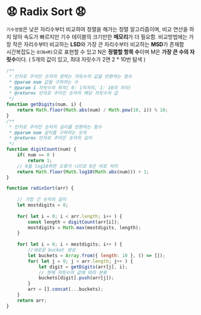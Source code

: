 # :anguished: Radix Sort :anguished:
`기수정렬`은 낮은 자리수부터 비교하여 정렬을 해가는 정렬 알고리즘이며, 비교 연산을 하지 않아 속도가 빠르지만 기수 테이블의 크기만한 **메모리**가 더 필요함. 
비교방법에는 가장 작은 자리수부터 비교하는 **LSD**와 가장 큰 자리수부터 비교하는 **MSD**가 존재함  
시간복잡도는 `O(N+M)`으로 표현할 수 있고 N은 **정렬할 항목 수**이며 M은 **가장 큰 수의 자릿수**이다. ( 5개의 값이 있고, 최대 자릿수가 2면 2 * 10번 탐색 ) 

```javascript
/**
 * 인자로 주어진 숫자의 원하는 자릿수의 값을 반환하는 함수
 * @param num 값을 구하려는 수
 * @param i 자릿수의 위치( 0: 1의자리, 1: 10의 자리)
 * @returns 인자로 주어진 숫자의 해당 자릿수의 값
 */
function getDigits(num, i) {
	return Math.floor(Math.abs(num) / Math.pow(10, i)) % 10;
}
/**
 * 인자로 주어진 숫자의 길이를 반환하는 함수
 * @param num 길이를 구하려는 숫자
 * @returns 인자로 주어진 숫자의 길이
 */
function digitCount(num) {
	if( num == 0 )
		return 1;
	// 0을 log10하면 오류가 나므로 0은 따로 처리
	return Math.floor(Math.log10(Math.abs(num))) + 1;
}

function radixSort(arr) {
	
	// 가장 긴 숫자의 길이
	let mostdigits = 0;
	
	for( let i = 0; i < arr.length; i++ ) {
		const length = digitCount(arr[i]);
		mostdigits = Math.max(mostdigits, length);
	}
	
	for( let i = 0; i < mostdigits; i++ ) {
		//새로운 bucket 생성
		let buckets = Array.from({ length: 10 }, () => []);
		for( let j = 0; j < arr.length; j++ ) {
			let digit = getDigits(arr[j], i);
			// 현재 자릿수의 값에 따라 분류
			buckets[digit].push(arr[j]);
		}
		arr = [].concat(...buckets);
	}
	return arr;
}

```
